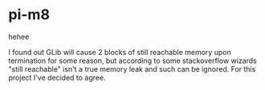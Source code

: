 # pi-m8
hehee

I found out GLib will cause 2 blocks of still reachable memory upon termination for some reason, but according to some stackoverflow wizards "still reachable" isn't a true memory leak and such can be ignored. For this project I've decided to agree.

